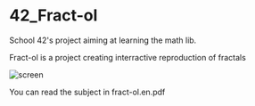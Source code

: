 # 42_Fract-ol

School 42's project aiming at learning the math lib.

Fract-ol is a project creating interractive reproduction of fractals

![screen](https://github.com/FlorentGrea/42_Fract-ol/assets/30342747/97359305-4794-4ffb-8c8e-910226c63d10)

You can read the subject in fract-ol.en.pdf
